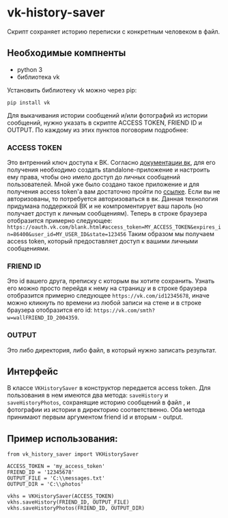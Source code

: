 # vk-history-saver
Скрипт сохраняет историю переписки с конкретным человеком в файл.

## Необходимые компненты

* python 3
* библиотека vk

Установить библиотеку vk можно через pip:
```
pip install vk
```

Для выкачивания истории сообщений и/или фотографий из истории сообщений, нужно указать в скрипте ACCESS TOKEN, FRIEND ID и OUTPUT.
По каждому из этих пунктов поговорим подробнее:

### ACCESS TOKEN
Это внтренний ключ доступа к ВК. Согласно [документации вк](https://vk.com/dev/access_token), для его получения необходимо создать standalone-приложение и настроить ему права, чтобы оно имело доступ до личных сообщений пользователей. Мной уже было создано такое приложение и для получения access token'а вам достаточно пройти по [ссылке](https://oauth.vk.com/authorize?client_id=6145982&display=page&redirect_uri=https://oauth.vk.com/blank.html&scope=messages&response_type=token&v=5.67&state=123456). Если вы не авторизованы, то потребуется авторизоваться в вк. Данная технология придумана поддержкой ВК и не компроментирует ваш пароль (но получает доступ к личным сообщениям). Теперь в строке браузера отобразится примерно следующее:  `https://oauth.vk.com/blank.html#access_token=MY_ACCESS_TOKEN&expires_in=86400&user_id=MY_USER_ID&state=123456`
Таким образом мы получаем access token, который предоставляет доступ к вашими личными сообщениями.

### FRIEND ID
Это id вашего друга, преписку с которым вы хотите сохранить. Узнать его можно просто перейдя к нему на страницу и в строке браузера отобразится примерно следующее `https://vk.com/id12345678`, иначе можно кликнуть по времени из любой записи на стене и в строке браузера отобразится его id: `https://vk.com/smth?w=wallFRIEND_ID_2004359`.

### OUTPUT
Это либо директория, либо файл, в который нужно записать результат.

Интерфейс
---

В классе `VKHistorySaver` в конструктор передается access token. Для пользования в нем имеются два метода: `saveHistory` и `saveHistoryPhotos`, сохранящие историю сообщений в файл , и фотографии из истории в директорию соответственно. Оба метода принимают первым аргументом friend id и вторым - output.


Пример использования:
---
```
from vk_history_saver import VKHistorySaver

ACCESS_TOKEN = 'my_access_token'
FRIEND_ID = '12345678'
OUTPUT_FILE = 'C:\\messages.txt'
OUTPUT_DIR = 'C:\\photos'

vkhs = VKHistorySaver(ACCESS_TOKEN)
vkhs.saveHistory(FRIEND_ID, OUTPUT_FILE)
vkhs.saveHistoryPhotos(FRIEND_ID, OUTPUT_DIR)
```
